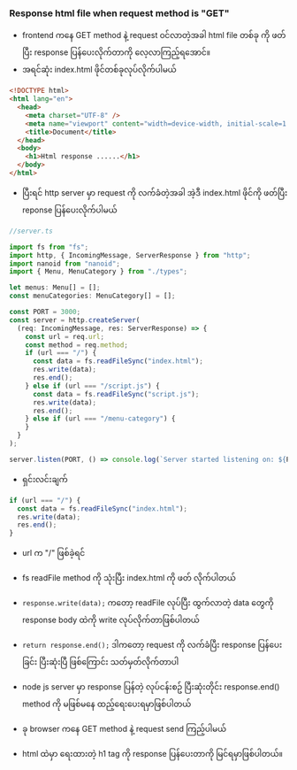 ### Response html file when request method is "GET"

- frontend ကနေ GET method နဲ့ request ၀င်လာတဲ့အခါ html file တစ်ခု ကို ဖတ်ပြီး response ပြန်ပေးလိုက်တာကို လေ့လာကြည့်ရအောင်။
- အရင်ဆုံး index.html ဖိုင်တစ်ခုလုပ်လိုက်ပါမယ်

```html
<!DOCTYPE html>
<html lang="en">
  <head>
    <meta charset="UTF-8" />
    <meta name="viewport" content="width=device-width, initial-scale=1.0" />
    <title>Document</title>
  </head>
  <body>
    <h1>Html response ......</h1>
  </body>
</html>
```

- ပြီးရင် http server မှာ request ကို လက်ခံတဲ့အခါ အဲ့ဒီ index.html ဖိုင်ကို ဖတ်ပြီး reponse ပြန်ပေးလိုက်ပါမယ်

```js
//server.ts

import fs from "fs";
import http, { IncomingMessage, ServerResponse } from "http";
import nanoid from "nanoid";
import { Menu, MenuCategory } from "./types";

let menus: Menu[] = [];
const menuCategories: MenuCategory[] = [];

const PORT = 3000;
const server = http.createServer(
  (req: IncomingMessage, res: ServerResponse) => {
    const url = req.url;
    const method = req.method;
    if (url === "/") {
      const data = fs.readFileSync("index.html");
      res.write(data);
      res.end();
    } else if (url === "/script.js") {
      const data = fs.readFileSync("script.js");
      res.write(data);
      res.end();
    } else if (url === "/menu-category") {
    }
  }
);

server.listen(PORT, () => console.log(`Server started listening on: ${PORT}`));
```

- ရှင်းလင်းချက်

```js
if (url === "/") {
  const data = fs.readFileSync("index.html");
  res.write(data);
  res.end();
}
```

- url က "/" ဖြစ်ခဲ့ရင်
- fs readFile method ကို သုံးပြီး index.html ကို ဖတ် လိုက်ပါတယ်
- `response.write(data);` ကတော့ readFile လုပ်ပြီး ထွက်လာတဲ့ data တွေကို response body ထဲကို write လုပ်လိုက်တာဖြစ်ပါတယ်
- `return response.end();` ဒါကတော့ request ကို လက်ခံပြီး response ပြန်ပေးခြင်း ပြီးဆုံးပြီ ဖြစ်ကြောင်း သတ်မှတ်လိုက်တာပါ
- node js server မှာ response ပြန်တဲ့ လုပ်ငန်းစဥ် ပြီးဆုံးတိုင်း response.end() method ကို မဖြစ်မနေ ထည့်ရေးပေးရမှာဖြစ်ပါတယ်
- ခု browser ကနေ GET method နဲ့ request send ကြည့်ပါမယ်

- html ထဲမှာ ရေးထားတဲ့ h1 tag ကို response ပြန်ပေးတာကို မြင်ရမှာဖြစ်ပါတယ်။

##
